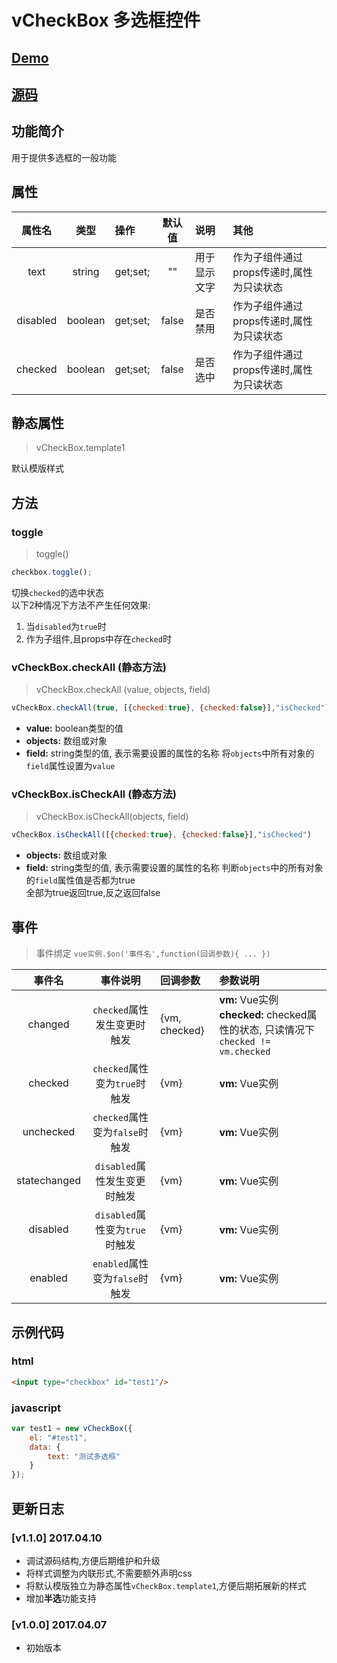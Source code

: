 ﻿# vCheckBox 多选框控件
## [Demo](../demo/vCheckBox.html)  
## [源码](../js/vCheckBox.js)

## 功能简介
用于提供多选框的一般功能

## 属性

|属性名|类型|操作|默认值|说明|其他|
|:---:|:---:|:---|:---:|:---|:---|
|text          |string |get;set;|   ""  | 用于显示文字  | 作为子组件通过props传递时,属性为只读状态 |
|disabled      |boolean|get;set;| false | 是否禁用     | 作为子组件通过props传递时,属性为只读状态 |
|checked       |boolean|get;set;| false | 是否选中     | 作为子组件通过props传递时,属性为只读状态 |

## 静态属性
> vCheckBox.template1  

默认模版样式  
 
## 方法

### toggle
> toggle()  
```js
checkbox.toggle();
```

切换`checked`的选中状态  
以下2种情况下方法不产生任何效果:   
1. 当`disabled`为`true`时
1. 作为子组件,且props中存在`checked`时  



### vCheckBox.checkAll (静态方法)
> vCheckBox.checkAll (value, objects, field)  
```js
vCheckBox.checkAll(true, [{checked:true}, {checked:false}],"isChecked")
```

- **value:** boolean类型的值
- **objects:** 数组或对象
- **field:** string类型的值, 表示需要设置的属性的名称
将`objects`中所有对象的`field`属性设置为`value` 



### vCheckBox.isCheckAll (静态方法)
> vCheckBox.isCheckAll(objects, field)  
```js
vCheckBox.isCheckAll([{checked:true}, {checked:false}],"isChecked")
```

- **objects:** 数组或对象
- **field:** string类型的值, 表示需要设置的属性的名称
判断`objects`中的所有对象的`field`属性值是否都为true  
全部为true返回true,反之返回false  


## 事件
> 事件绑定 `vue实例.$on('事件名',function(回调参数){ ... })`  

|事件名|事件说明|回调参数|参数说明|
|:---:|:---:|:---|:---|
|changed      |`checked`属性发生变更时触发      |{vm, checked}|**vm:** Vue实例<br />**checked:** checked属性的状态, 只读情况下 `checked != vm.checked`  |
|checked      |`checked`属性变为`true`时触发   |{vm}|**vm:** Vue实例  |
|unchecked    |`checked`属性变为`false`时触发  |{vm}|**vm:** Vue实例  |
|statechanged |`disabled`属性发生变更时触发    |{vm}|**vm:** Vue实例  |
|disabled     |`disabled`属性变为`true`时触发  |{vm}|**vm:** Vue实例  |
|enabled      |`enabled`属性变为`false`时触发  |{vm}|**vm:** Vue实例  |

## 示例代码

### html
```html
<input type="checkbox" id="test1"/>
```

### javascript
```js
var test1 = new vCheckBox({
    el: "#test1",
    data: {
        text: "测试多选框"
    }
});
```

## 更新日志
### [v1.1.0] 2017.04.10
- 调试源码结构,方便后期维护和升级
- 将样式调整为内联形式,不需要额外声明css
- 将默认模版独立为静态属性`vCheckBox.template1`,方便后期拓展新的样式
- 增加**半选**功能支持

### [v1.0.0] 2017.04.07
- 初始版本